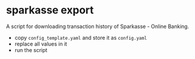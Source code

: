 # sparkasse export

A script for downloading transaction history of Sparkasse - Online Banking.  

- copy `config_template.yaml` and store it as `config.yaml`
- replace all values in it
- run the script
